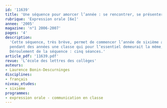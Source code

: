 ```yaml
---
id: '11639'
title: 'Une séquence pour amorcer l’année : se rencontrer, se présenter'
rubrique: 'Expression orale [6e]'
annee: '2005'
magazine: 'n°1 2006-2007'
pages: '4'
description: 
  'Cette séquence, très brève, permet de commencer l’année de sixième avant même le passage des tests d’évaluation. Elle peut être poursuivie par la suite si nécessaire. Grâce à ce travail, les élèves font connaissance plus rapidement, et leur passage du primaire au secondaire s’effectue en tenant davantage compte du fait qu’après avoir fréquenté
  pendant des années une classe qui pour l’essentiel demeurait la même, ils se retrouvent mêlés parfois à un grand nombre d’inconnu(e)s. La sociabilité des élèves de cet âge ne pose pas vraiment de problème, mais en savoir plus les uns sur les autres dès les premiers jours, identifier par des jeux les prénoms et visages nouveaux, peut être rassurant pour les plus timides et plus convivial pour tous.
  Déroulement de la séquence : cinq séances.'
article_pdf: '11639.pdf'
revue: 'L’école des lettres des collèges'
auteurs:
- Laurence Bonin-Descurninges
disciplines:
- français
niveau_etudes:
- sixième
programmes:
- expression orale - communication en classe
---
```

